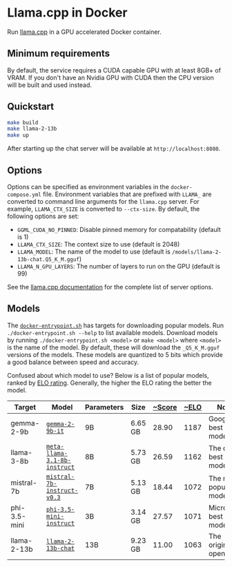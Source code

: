 # Llama.cpp in Docker

Run [llama.cpp](https://github.com/ggerganov/llama.cpp) in a GPU accelerated
Docker container.

## Minimum requirements

By default, the service requires a CUDA capable GPU with at least 8GB+ of VRAM. 
If you don't have an Nvidia GPU with CUDA then the CPU version will be built and
used instead.

## Quickstart

```bash
make build
make llama-2-13b
make up
```

After starting up the chat server will be available at `http://localhost:8080`.

## Options

Options can be specified as environment variables in the `docker-compose.yml`
file. Environment variables that are prefixed with `LLAMA_` are converted to
command line arguments for the `llama.cpp` server. For example, `LLAMA_CTX_SIZE`
is converted to `--ctx-size`. By default, the following options are set:

* `GGML_CUDA_NO_PINNED`: Disable pinned memory for compatability (default is 1)
* `LLAMA_CTX_SIZE`: The context size to use (default is 2048)
* `LLAMA_MODEL`: The name of the model to use (default is `/models/llama-2-13b-chat.Q5_K_M.gguf`)
* `LLAMA_N_GPU_LAYERS`: The number of layers to run on the GPU (default is 99)

See the [llama.cpp documentation](https://github.com/ggerganov/llama.cpp/tree/master/examples/server)
for the complete list of server options.

## Models

The [`docker-entrypoint.sh`](docker-entrypoint.sh) has targets for downloading
popular models. Run `./docker-entrypoint.sh --help` to list available models.
Download models by running `./docker-entrypoint.sh <model>` or `make <model>`
where `<model>` is the name of the model. By default, these will download the
`_Q5_K_M.gguf` versions of the models. These models are quantized to 5 bits
which provide a good balance between speed and accuracy.

Confused about which model to use? Below is a list of popular models, ranked by
[ELO rating](https://en.wikipedia.org/wiki/Elo_rating_system). Generally, the
higher the ELO rating the better the model.

| Target | Model | Parameters | Size | [~Score](https://huggingface.co/spaces/HuggingFaceH4/open_llm_leaderboard) | [~ELO](https://chat.lmsys.org/?leaderboard) | Notes |
| --- | --- | --- | --- | --- | --- | --- |
| gemma-2-9b | [`gemma-2-9b-it`](https://huggingface.co/bartowski/gemma-2-9b-it-GGUF) | 9B | 6.65 GB | 28.90 | 1187 | Google's best small model |
| llama-3-8b | [`meta-llama-3.1-8b-instruct`](https://huggingface.co/bartowski/Meta-Llama-3.1-8B-Instruct-GGUF) | 8B | 5.73 GB | 26.59 | 1162 | The overall best small model |
| mistral-7b | [`mistral-7b-instruct-v0.3`](https://huggingface.co/bartowski/Mistral-7B-Instruct-v0.3-GGUF) | 7B | 5.13 GB | 18.44 | 1072 | The most popular 7B model |
| phi-3.5-mini | [`phi-3.5-mini-instruct`](https://huggingface.co/bartowski/Phi-3.5-mini-instruct-GGUF) | 3B | 3.14 GB | 27.57 | 1071 | Microsoft's best tiny model |
| llama-2-13b | [`llama-2-13b-chat`](https://huggingface.co/TheBloke/Llama-2-13B-chat-GGUF) | 13B | 9.23 GB | 11.00 | 1063 | The original open LLM |
